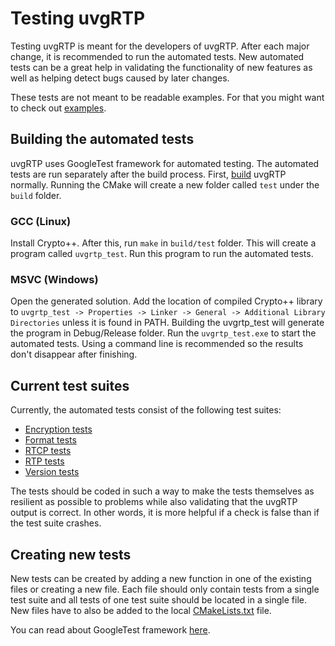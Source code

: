 # Testing uvgRTP

Testing uvgRTP is meant for the developers of uvgRTP. After each major change, it is recommended to run the automated tests. New automated tests can be a great help in validating the functionality of new features as well as helping detect bugs caused by later changes.

These tests are not meant to be readable examples. For that you might want to check out [examples](../docs/examples/).

## Building the automated tests

uvgRTP uses GoogleTest framework for automated testing. The automated tests are run separately after the build process. First, [build](../BUILDING.md) uvgRTP normally. Running the CMake will create a new folder called ```test``` under the ```build``` folder.

### GCC (Linux)

Install Crypto++. After this, run ```make``` in ```build/test``` folder. This will create a program called ```uvgrtp_test```. Run this program to run the automated tests.

### MSVC (Windows)

Open the generated solution. Add the location of compiled Crypto++ library to ```uvgrtp_test -> Properties -> Linker -> General -> Additional Library Directories``` unless it is found in PATH. Building the uvgrtp_test will generate the program in Debug/Release folder. Run the ```uvgrtp_test.exe``` to start the automated tests. Using a command line is recommended so the results don't disappear after finishing.

## Current test suites

Currently, the automated tests consist of the following test suites:
- [Encryption tests](tests_encryption.cpp)
- [Format tests](tests_formats.cpp)
- [RTCP tests](tests_rtcp.cpp )
- [RTP tests](tests_rtp.cpp)
- [Version tests](tests_version.cpp)

The tests should be coded in such a way to make the tests themselves as resilient as possible to problems while also validating that the uvgRTP output is correct. In other words, it is more helpful if a check is false than if the test suite crashes.

## Creating new tests

New tests can be created by adding a new function in one of the existing files or creating a new file. Each file should only contain tests from a single test suite and all tests of one test suite should be located in a single file. New files have to also be added to the local [CMakeLists.txt](CMakeLists.txt) file.

You can read about GoogleTest framework [here](https://google.github.io/googletest/).
